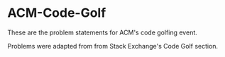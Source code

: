 # ACM-Code-Golf
These are the problem statements for ACM's code golfing event.

Problems were adapted from from Stack Exchange's Code Golf section.
